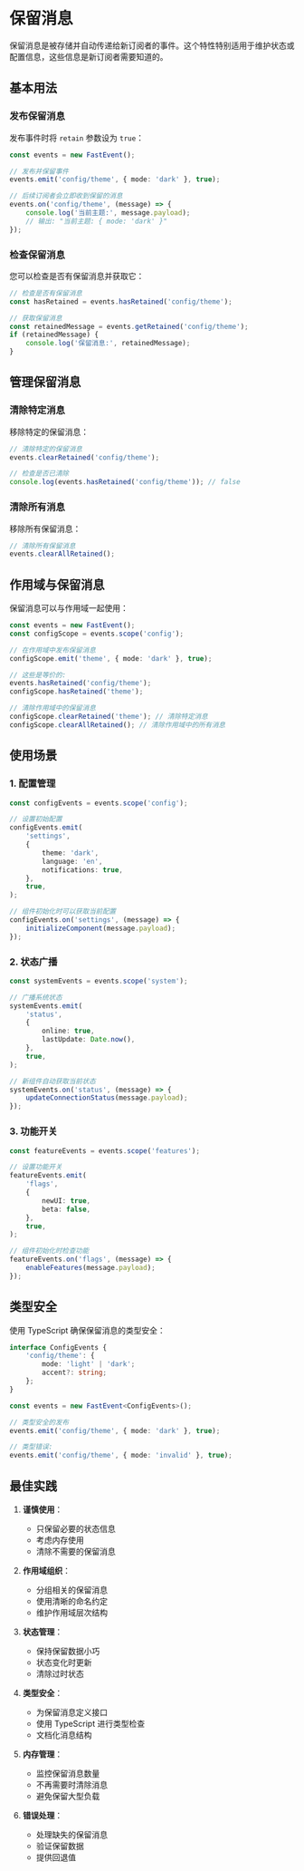 # 保留消息

保留消息是被存储并自动传递给新订阅者的事件。这个特性特别适用于维护状态或配置信息，这些信息是新订阅者需要知道的。

## 基本用法

### 发布保留消息

发布事件时将 `retain` 参数设为 `true`：

```typescript
const events = new FastEvent();

// 发布并保留事件
events.emit('config/theme', { mode: 'dark' }, true);

// 后续订阅者会立即收到保留的消息
events.on('config/theme', (message) => {
    console.log('当前主题:', message.payload);
    // 输出: "当前主题: { mode: 'dark' }"
});
```

### 检查保留消息

您可以检查是否有保留消息并获取它：

```typescript
// 检查是否有保留消息
const hasRetained = events.hasRetained('config/theme');

// 获取保留消息
const retainedMessage = events.getRetained('config/theme');
if (retainedMessage) {
    console.log('保留消息:', retainedMessage);
}
```

## 管理保留消息

### 清除特定消息

移除特定的保留消息：

```typescript
// 清除特定的保留消息
events.clearRetained('config/theme');

// 检查是否已清除
console.log(events.hasRetained('config/theme')); // false
```

### 清除所有消息

移除所有保留消息：

```typescript
// 清除所有保留消息
events.clearAllRetained();
```

## 作用域与保留消息

保留消息可以与作用域一起使用：

```typescript
const events = new FastEvent();
const configScope = events.scope('config');

// 在作用域中发布保留消息
configScope.emit('theme', { mode: 'dark' }, true);

// 这些是等价的:
events.hasRetained('config/theme');
configScope.hasRetained('theme');

// 清除作用域中的保留消息
configScope.clearRetained('theme'); // 清除特定消息
configScope.clearAllRetained(); // 清除作用域中的所有消息
```

## 使用场景

### 1. 配置管理

```typescript
const configEvents = events.scope('config');

// 设置初始配置
configEvents.emit(
    'settings',
    {
        theme: 'dark',
        language: 'en',
        notifications: true,
    },
    true,
);

// 组件初始化时可以获取当前配置
configEvents.on('settings', (message) => {
    initializeComponent(message.payload);
});
```

### 2. 状态广播

```typescript
const systemEvents = events.scope('system');

// 广播系统状态
systemEvents.emit(
    'status',
    {
        online: true,
        lastUpdate: Date.now(),
    },
    true,
);

// 新组件自动获取当前状态
systemEvents.on('status', (message) => {
    updateConnectionStatus(message.payload);
});
```

### 3. 功能开关

```typescript
const featureEvents = events.scope('features');

// 设置功能开关
featureEvents.emit(
    'flags',
    {
        newUI: true,
        beta: false,
    },
    true,
);

// 组件初始化时检查功能
featureEvents.on('flags', (message) => {
    enableFeatures(message.payload);
});
```

## 类型安全

使用 TypeScript 确保保留消息的类型安全：

```typescript
interface ConfigEvents {
    'config/theme': {
        mode: 'light' | 'dark';
        accent?: string;
    };
}

const events = new FastEvent<ConfigEvents>();

// 类型安全的发布
events.emit('config/theme', { mode: 'dark' }, true);

// 类型错误:
events.emit('config/theme', { mode: 'invalid' }, true);
```

## 最佳实践

1. **谨慎使用**：

    - 只保留必要的状态信息
    - 考虑内存使用
    - 清除不需要的保留消息

2. **作用域组织**：

    - 分组相关的保留消息
    - 使用清晰的命名约定
    - 维护作用域层次结构

3. **状态管理**：

    - 保持保留数据小巧
    - 状态变化时更新
    - 清除过时状态

4. **类型安全**：

    - 为保留消息定义接口
    - 使用 TypeScript 进行类型检查
    - 文档化消息结构

5. **内存管理**：

    - 监控保留消息数量
    - 不再需要时清除消息
    - 避免保留大型负载

6. **错误处理**：
    - 处理缺失的保留消息
    - 验证保留数据
    - 提供回退值
